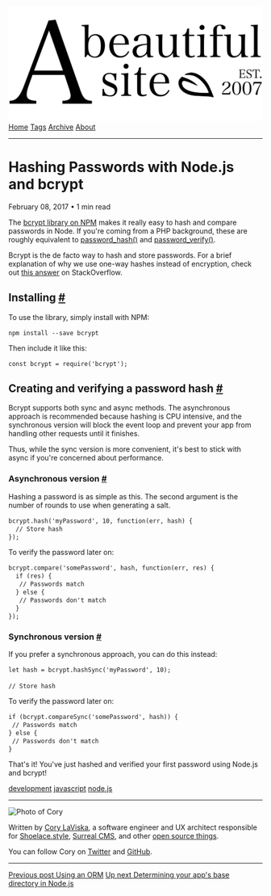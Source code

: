 <a href="../../index.html" class="header-link"><img src="../../images/logos/wordmark.svg" alt="A Beautiful Site" class="wordmark" /></a> <a href="../../index.html" class="nav-item">Home</a> <a href="../../tags/index.html" class="nav-item">Tags</a> <a href="../index.html" class="nav-item">Archive</a> <a href="../../about/index.html" class="nav-item">About</a>

------------------------------------------------------------------------

Hashing Passwords with Node.js and bcrypt
=========================================

February 08, 2017 • 1 min read

The [bcrypt library on NPM](https://www.npmjs.com/package/bcrypt) makes it really easy to hash and compare passwords in Node. If you're coming from a PHP background, these are roughly equivalent to [password\_hash()](http://php.net/manual/en/function.password-hash.php) and [password\_verify()](http://php.net/manual/en/function.password-verify.php).

Bcrypt is the de facto way to hash and store passwords. For a brief explanation of why we use one-way hashes instead of encryption, check out [this answer](http://stackoverflow.com/a/326706) on StackOverflow.

Installing <a href="#installing" class="direct-link">#</a>
----------------------------------------------------------

To use the library, simply install with NPM:

    npm install --save bcrypt

Then include it like this:

    const bcrypt = require('bcrypt');

Creating and verifying a password hash <a href="#creating-and-verifying-a-password-hash" class="direct-link">#</a>
------------------------------------------------------------------------------------------------------------------

Bcrypt supports both sync and async methods. The asynchronous approach is recommended because hashing is CPU intensive, and the synchronous version will block the event loop and prevent your app from handling other requests until it finishes.

Thus, while the sync version is more convenient, it's best to stick with async if you're concerned about performance.

### Asynchronous version <a href="#asynchronous-version" class="direct-link">#</a>

Hashing a password is as simple as this. The second argument is the number of rounds to use when generating a salt.

    bcrypt.hash('myPassword', 10, function(err, hash) {
      // Store hash
    });

To verify the password later on:

    bcrypt.compare('somePassword', hash, function(err, res) {
      if (res) {
       // Passwords match
      } else {
       // Passwords don't match
      }
    });

### Synchronous version <a href="#synchronous-version" class="direct-link">#</a>

If you prefer a synchronous approach, you can do this instead:

    let hash = bcrypt.hashSync('myPassword', 10);

    // Store hash

To verify the password later on:

    if (bcrypt.compareSync('somePassword', hash)) {
     // Passwords match
    } else {
     // Passwords don't match
    }

That's it! You've just hashed and verified your first password using Node.js and bcrypt!

<a href="../../tags/development/index.html" class="post-tag">development</a> <a href="../../tags/javascript/index.html" class="post-tag">javascript</a> <a href="../../tags/node.js/index.html" class="post-tag">node.js</a>

------------------------------------------------------------------------

<img src="http://0.gravatar.com/avatar/bf1b3b95fd5b096a3592247c29667b33?s=512" alt="Photo of Cory" class="avatar avatar-small" />

Written by [Cory LaViska](../../index-4.html), a software engineer and UX architect responsible for [Shoelace.style](https://shoelace.style/), [Surreal CMS](https://www.surrealcms.com/), and other [open source things](https://github.com/claviska).

You can follow Cory on [Twitter](https://twitter.com/bgooonz) and [GitHub](https://github.com/claviska).

------------------------------------------------------------------------

<a href="../using-an-orm/index.html" class="post-nav-previous"><span class="small">Previous post</span> Using an ORM</a> <a href="../determining-your-apps-base-directory-in-nodejs/index.html" class="post-nav-next"><span class="small">Up next</span> Determining your app's base directory in Node.js</a>
